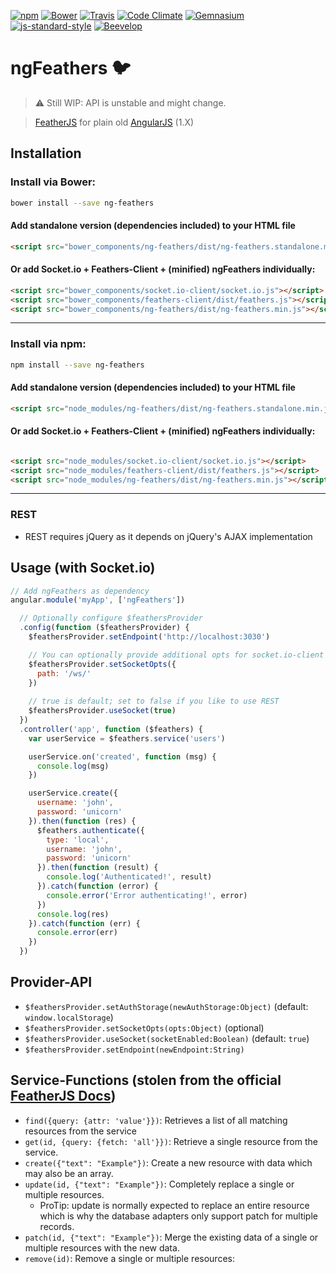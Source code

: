 [![npm](https://img.shields.io/npm/v/ng-feathers.svg?style=flat-square)](https://www.npmjs.com/package/ng-feathers)
[![Bower](https://img.shields.io/bower/v/ng-feathers.svg?style=flat-square)](#bower)
[![Travis](https://img.shields.io/travis/beevelop/ng-feathers.svg?style=flat-square)](https://travis-ci.org/beevelop/ng-feathers)
[![Code Climate](https://img.shields.io/codeclimate/github/beevelop/ng-feathers.svg?style=flat-square)](https://codeclimate.com/github/beevelop/ng-feathers)
[![Gemnasium](https://img.shields.io/gemnasium/beevelop/ng-feathers.svg?style=flat-square)](https://gemnasium.com/beevelop/ng-feathers)
[![js-standard-style](https://img.shields.io/badge/code%20style-standard-brightgreen.svg?style=flat-square)](http://standardjs.com/)
[![Beevelop](https://links.beevelop.com/honey-badge)](https://beevelop.com)

# ngFeathers :bird:

> :warning: Still WIP: API is unstable and might change.

> [FeatherJS](http://feathersjs.com/) for plain old [AngularJS](https://angularjs.org/) (1.X)

## Installation

### Install via Bower:
```bash
bower install --save ng-feathers
```

#### Add standalone version (dependencies included) to your HTML file
```html
<script src="bower_components/ng-feathers/dist/ng-feathers.standalone.min.js"></script>
```

#### Or add Socket.io + Feathers-Client + (minified) ngFeathers individually:
```html
<script src="bower_components/socket.io-client/socket.io.js"></script>
<script src="bower_components/feathers-client/dist/feathers.js"></script>
<script src="bower_components/ng-feathers/dist/ng-feathers.min.js"></script>
```
----

### Install via npm:
```bash
npm install --save ng-feathers
```

#### Add standalone version (dependencies included) to your HTML file
```html
<script src="node_modules/ng-feathers/dist/ng-feathers.standalone.min.js"></script>
```

#### Or add Socket.io + Feathers-Client + (minified) ngFeathers individually:
```html

<script src="node_modules/socket.io-client/socket.io.js"></script>
<script src="node_modules/feathers-client/dist/feathers.js"></script>
<script src="node_modules/ng-feathers/dist/ng-feathers.min.js"></script>
```
----


### REST
- REST requires jQuery as it depends on jQuery's AJAX implementation

## Usage (with Socket.io)
```js
// Add ngFeathers as dependency
angular.module('myApp', ['ngFeathers'])

  // Optionally configure $feathersProvider
  .config(function ($feathersProvider) {
    $feathersProvider.setEndpoint('http://localhost:3030')

    // You can optionally provide additional opts for socket.io-client
    $feathersProvider.setSocketOpts({
      path: '/ws/'
    })
    
    // true is default; set to false if you like to use REST
    $feathersProvider.useSocket(true)
  })
  .controller('app', function ($feathers) {
    var userService = $feathers.service('users')

    userService.on('created', function (msg) {
      console.log(msg)
    })

    userService.create({
      username: 'john',
      password: 'unicorn'
    }).then(function (res) {
      $feathers.authenticate({
        type: 'local',
        username: 'john',
        password: 'unicorn'
      }).then(function (result) {
        console.log('Authenticated!', result)
      }).catch(function (error) {
        console.error('Error authenticating!', error)
      })
      console.log(res)
    }).catch(function (err) {
      console.error(err)
    })
  })
```

## Provider-API
- `$feathersProvider.setAuthStorage(newAuthStorage:Object)` (default: `window.localStorage`)
- `$feathersProvider.setSocketOpts(opts:Object)` (optional)
- `$feathersProvider.useSocket(socketEnabled:Boolean)` (default: `true`)
- `$feathersProvider.setEndpoint(newEndpoint:String)`

## Service-Functions (stolen from the official [FeatherJS Docs](https://github.com/feathersjs/feathers-docs/blob/master/clients/vanilla-rest.md))
- `find({query: {attr: 'value'}})`: Retrieves a list of all matching resources from the service
- `get(id, {query: {fetch: 'all'}})`: Retrieve a single resource from the service.
- `create({"text": "Example"})`: Create a new resource with data which may also be an array.
- `update(id, {"text": "Example"})`: Completely replace a single or multiple resources.
  + ProTip: update is normally expected to replace an entire resource which is why the database adapters only support patch for multiple records.
- `patch(id, {"text": "Example"})`: Merge the existing data of a single or multiple resources with the new data.
- `remove(id)`: Remove a single or multiple resources:
